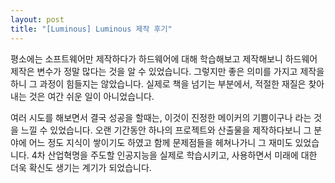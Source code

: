 ```yaml
---
layout: post
title: "[Luminous] Luminous 제작 후기"
---
```


평소에는 소프트웨어만 제작하다가 하드웨어에 대해 학습해보고 제작해보니 하드웨어 제작은 변수가 정말 많다는 것을 알 수 있었습니다. 그렇지만 좋은 의미를 가지고 제작을 하니 그 과정이 힘들지는 않았습니다. 실제로 책을 넘기는 부분에서, 적절한 재질은 찾아내는 것은 여간 쉬운 일이 아니었습니다.

여러 시도를 해보면서 결국 성공을 할때는, 이것이 진정한 메이커의 기쁨이구나 라는 것을 느낄 수 있었습니다. 오랜 기간동안 하나의 프로젝트와 산출물을 제작하다보니 그 분야에 어느 정도 지식이 쌓이기도 하였고 함께 문제점들을 헤쳐나가니 그 재미도 있었습니다. 4차 산업혁명을 주도할 인공지능을 실제로 학습시키고, 사용하면서 미래에 대한 더욱 확신도 생기는 계기가 되었습니다.
